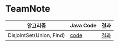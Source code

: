 # TeamNote

| 알고리즘                 | Java Code                | 결과                                |
| ------------------------ | ------------------------ | ----------------------------------- |
| DisjointSet(Union, Find) | [code](DisjointSet.java) | [결과](./img/DisjointSetResult.PNG) |
